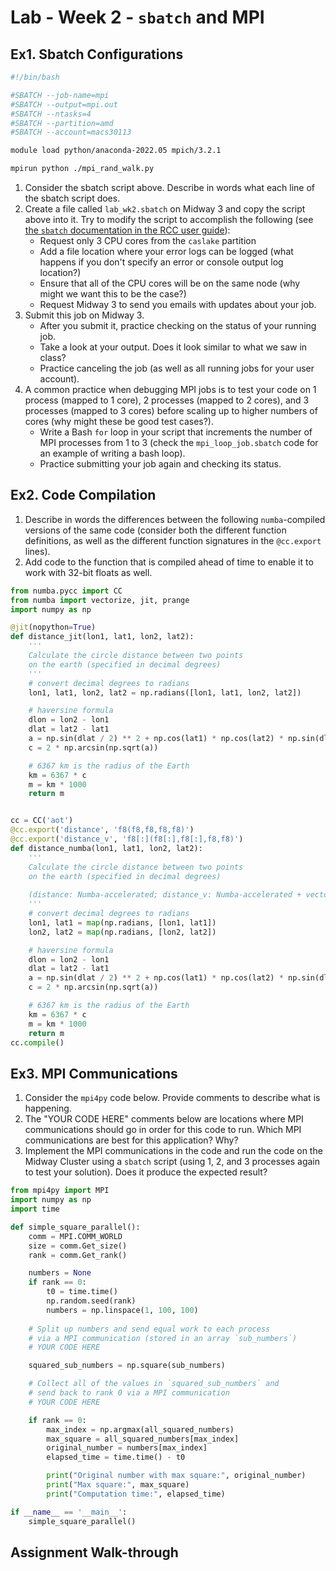 # Lab - Week 2 - `sbatch` and MPI

## Ex1. Sbatch Configurations

```bash
#!/bin/bash

#SBATCH --job-name=mpi
#SBATCH --output=mpi.out
#SBATCH --ntasks=4
#SBATCH --partition=amd
#SBATCH --account=macs30113

module load python/anaconda-2022.05 mpich/3.2.1

mpirun python ./mpi_rand_walk.py
```

1. Consider the sbatch script above. Describe in words what each line of the sbatch script does.
2. Create a file called `lab_wk2.sbatch` on Midway 3 and copy the script above into it. Try to modify the script to accomplish the following (see [the `sbatch` documentation in the RCC user guide](https://rcc-uchicago.github.io/user-guide/slurm/sbatch/)):
    * Request only 3 CPU cores from the `caslake` partition
    * Add a file location where your error logs can be logged (what happens if you don't specify an error or console output log location?)
    * Ensure that all of the CPU cores will be on the same node (why might we want this to be the case?)
    * Request Midway 3 to send you emails with updates about your job.
3. Submit this job on Midway 3. 
    * After you submit it, practice checking on the status of your running job.
    * Take a look at your output. Does it look similar to what we saw in class?
    * Practice canceling the job (as well as all running jobs for your user account).
4. A common practice when debugging MPI jobs is to test your code on 1 process (mapped to 1 core), 2 processes (mapped to 2 cores), and 3 processes (mapped to 3 cores) before scaling up to higher numbers of cores (why might these be good test cases?).
    * Write a Bash `for` loop in your script that increments the number of MPI processes from 1 to 3 (check the `mpi_loop_job.sbatch` code for an example of writing a bash loop).
    * Practice submitting your job again and checking its status.

## Ex2. Code Compilation

1. Describe in words the differences between the following `numba`-compiled versions of the same code (consider both the different function definitions, as well as the different function signatures in the `@cc.export` lines).
2. Add code to the function that is compiled ahead of time to enable it to work with 32-bit floats as well.

```python
from numba.pycc import CC
from numba import vectorize, jit, prange
import numpy as np

@jit(nopython=True)
def distance_jit(lon1, lat1, lon2, lat2):
    '''
    Calculate the circle distance between two points
    on the earth (specified in decimal degrees)
    '''
    # convert decimal degrees to radians
    lon1, lat1, lon2, lat2 = np.radians([lon1, lat1, lon2, lat2])

    # haversine formula
    dlon = lon2 - lon1
    dlat = lat2 - lat1
    a = np.sin(dlat / 2) ** 2 + np.cos(lat1) * np.cos(lat2) * np.sin(dlon / 2) ** 2
    c = 2 * np.arcsin(np.sqrt(a))

    # 6367 km is the radius of the Earth
    km = 6367 * c
    m = km * 1000
    return m


cc = CC('aot')
@cc.export('distance', 'f8(f8,f8,f8,f8)')
@cc.export('distance_v', 'f8[:](f8[:],f8[:],f8,f8)')
def distance_numba(lon1, lat1, lon2, lat2):
    '''                                                                         
    Calculate the circle distance between two points                            
    on the earth (specified in decimal degrees)
    
    (distance: Numba-accelerated; distance_v: Numba-accelerated + vectorized)
    '''
    # convert decimal degrees to radians                        
    lon1, lat1 = map(np.radians, [lon1, lat1])
    lon2, lat2 = map(np.radians, [lon2, lat2])

    # haversine formula                                                         
    dlon = lon2 - lon1
    dlat = lat2 - lat1
    a = np.sin(dlat / 2) ** 2 + np.cos(lat1) * np.cos(lat2) * np.sin(dlon / 2) ** 2
    c = 2 * np.arcsin(np.sqrt(a))

    # 6367 km is the radius of the Earth                                        
    km = 6367 * c
    m = km * 1000
    return m
cc.compile()
```

## Ex3. MPI Communications

1. Consider the `mpi4py` code below. Provide comments to describe what is happening.
2. The "YOUR CODE HERE" comments below are locations where MPI communications should go in order for this code to run. Which MPI communications are best for this application? Why?
3. Implement the MPI communications in the code and run the code on the Midway Cluster using a `sbatch` script (using 1, 2, and 3 processes again to test your solution). Does it produce the expected result?

```python
from mpi4py import MPI
import numpy as np
import time

def simple_square_parallel():
    comm = MPI.COMM_WORLD
    size = comm.Get_size()
    rank = comm.Get_rank()

    numbers = None
    if rank == 0:        
        t0 = time.time()
        np.random.seed(rank)
        numbers = np.linspace(1, 100, 100)
    
    # Split up numbers and send equal work to each process
    # via a MPI communication (stored in an array `sub_numbers`)
    # YOUR CODE HERE

    squared_sub_numbers = np.square(sub_numbers)

    # Collect all of the values in `squared_sub_numbers` and
    # send back to rank 0 via a MPI communication
    # YOUR CODE HERE

    if rank == 0:
        max_index = np.argmax(all_squared_numbers)
        max_square = all_squared_numbers[max_index]
        original_number = numbers[max_index]
        elapsed_time = time.time() - t0

        print("Original number with max square:", original_number)
        print("Max square:", max_square)
        print("Computation time:", elapsed_time)

if __name__ == '__main__':
    simple_square_parallel()
```

## Assignment Walk-through